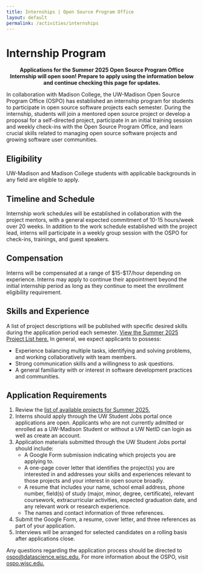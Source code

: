 ```yaml
---
title: Internships | Open Source Program Office
layout: default
permalink: /activities/internships
---
```


<h1 class="page-title uw-mini-bar">Internship Program</h1>

<p style="text-align:center;"><b>Applications for the Summer 2025 Open Source Program Office Internship will open soon! Prepare to apply using the information below and continue checking this page for updates.</b>

<p>In collaboration with Madison College, the UW-Madison Open Source Program Office (OSPO) has established an internship program for students to participate in open source software projects each semester. During the internship, students will join a mentored open source project or develop a proposal for a self-directed project, participate in an initial training session and weekly check-ins with the Open Source Program Office, and learn crucial skills related to managing open source software projects and growing software user communities.</p>

<h2>Eligibility</h2>

<p>UW-Madison and Madison College students with applicable backgrounds in any field are eligible to apply.</p>

<h2>Timeline and Schedule</h2>

<p>Internship work schedules will be established in collaboration with the project mentors, with a general expected commitment of 10-15 hours/week over 20 weeks. In addition to the work schedule established with the project lead, interns will participate in a weekly group session with the OSPO for check-ins, trainings, and guest speakers.</p>

<h2>Compensation</h2>

<p>Interns will be compensated at a range of $15-$17/hour depending on experience. Interns may apply to continue their appointment beyond the initial internship period as long as they continue to meet the enrollment eligibility requirement.</p>

<h2>Skills and Experience</h2>

<p>A list of project descriptions will be published with specific desired skills during the application period each semester. <a href="https://drive.google.com/file/d/1c1eKe0udC4SXuLKdNJvgXAaFTxxwZfOh/view?usp=sharing">View the Summer 2025 Project List here.</a> In general, we expect applicants to possess:</p>
<ul>
  <li>Experience balancing multiple tasks, identifying and solving problems, and working collaboratively with team members.</li>
  <li>Strong communication skills and a willingness to ask questions.</li>
  <li>A general familiarity with or interest in software development practices and communities.</li>
</ul>

<h2>Application Requirements</h2>
<ol>
  <li>Review the <a href="https://drive.google.com/file/d/1c1eKe0udC4SXuLKdNJvgXAaFTxxwZfOh/view?usp=sharing">list of available projects for Summer 2025.</a></li>
  <li>Interns should apply through the UW Student Jobs portal once applications are open. Applicants who are not currently admitted or enrolled as a UW-Madison Student or without a UW NetID can login as well as create an account.</li>
  <li>Application materials submitted through the UW Student Jobs portal should include:
    <ul>
      <li>A Google Form submission indicating which projects you are applying to.</li>
      <li>A one-page cover letter that identifies the project(s) you are interested in and addresses your skills and experiences relevant to those projects and your interest in open source broadly.</li>
      <li>A resume that includes your name, school email address, phone number, field(s) of study (major, minor, degree, certificate), relevant coursework, extracurricular activities, expected graduation date, and any relevant work or research experience.</li>
      <li>The names and contact information of three references.</li>
    </ul>
  </li>
  <li>Submit the Google Form, a resume, cover letter, and three references as part of your application.</li>
  <li>Interviews will be arranged for selected candidates on a rolling basis after applications close.</li>
</ol>
<p>Any questions regarding the application process should be directed to <a href="mailto:ospo@datascience.wisc.edu" target="_blank">ospo@datascience.wisc.edu.</a> For more information about the OSPO, visit <a href="https://ospo.wisc.edu">ospo.wisc.edu.</a></p>
